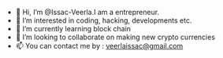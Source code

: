 - 👋 Hi, I’m @Issac-Veerla.I am a entrepreneur.
- 👀 I’m interested in coding, hacking, developments etc.
- 🌱 I’m currently learning block chain
- 💞️ I’m looking to collaborate on making new crypto currencies
- 📫 You can contact me by : veerlaissac@gmail.com

<!---
Issac-Veerla/Issac-Veerla is a ✨ special ✨ repository because its `README.md` (this file) appears on your GitHub profile.
You can click the Preview link to take a look at your changes.
--->
